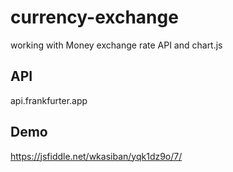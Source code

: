 # currency-exchange
working with Money exchange rate API and chart.js

## API 
api.frankfurter.app

## Demo 
https://jsfiddle.net/wkasiban/yqk1dz9o/7/
